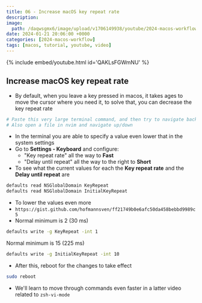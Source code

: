 ```yaml
---
title: 06 - Increase macOS key repeat rate
description:
image:
  path: /daqwsgmx6/image/upload/v1706149938/youtube/2024-macos-workflow/06-keyrepeat-rate.png
date: 2024-01-21 20:06:00 +0000
categories: [2024-macos-workflow]
tags: [macos, tutorial, youtube, video]
---
```


{% include embed/youtube.html id='QAKLsFGWmNU' %}

## Increase macOS key repeat rate

- By default, when you leave a key pressed in macos, it takes ages to move the
  cursor where you need it, to solve that, you can decrease the key repeat rate

```bash
# Paste this very large terminal command, and then try to navigate back and forth, it will waaaaaaaaaaaaaaaaaaaaaaaaaaaaaaay too slow
# Also open a file in nvim and navigate up/down
```

- In the terminal you are able to specify a value even lower that in the
  system settings
- Go to **Settings - Keyboard** and configure:
  - "Key repeat rate" all the way to **Fast**
  - "Delay until repeat" all the way to the right to **Short**
- To see what the current values for each the **Key repeat rate** and the
  **Delay until repeat** are

```bash
defaults read NSGlobalDomain KeyRepeat
defaults read NSGlobalDomain InitialKeyRepeat
```

- To lower the values even more
- `https://gist.github.com/hofmannsven/ff21749b0e6afc50da458bebbd9989c5`
- Normal minimum is 2 (30 ms)

```bash
defaults write -g KeyRepeat -int 1
```

Normal minimum is 15 (225 ms)

```bash
defaults write -g InitialKeyRepeat -int 10
```

- After this, reboot for the changes to take effect

```bash
sudo reboot
```

- We'll learn to move through commands even faster in a latter video related
  to `zsh-vi-mode`
